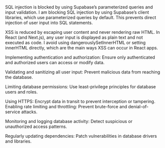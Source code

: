 SQL injection is blocked by using Supabase’s parameterized queries and input validation. I am blocking SQL injection by using Supabase’s client libraries, which use parameterized queries by default. This prevents direct injection of user input into SQL statements.

XSS is reduced by escaping user content and never rendering raw HTML. In React (and Next.js), any user input is displayed as plain text and not executed as code. I avoid using dangerouslySetInnerHTML or setting innerHTML directly, which are the main ways XSS can occur in React apps. 

Implementing authentication and authorization: Ensure only authenticated and authorized users can access or modify data.

Validating and sanitizing all user input: Prevent malicious data from reaching the database.

Limiting database permissions: Use least-privilege principles for database users and roles.

Using HTTPS: Encrypt data in transit to prevent interception or tampering.
Enabling rate limiting and throttling: Prevent brute-force and denial-of-service attacks.

Monitoring and logging database activity: Detect suspicious or unauthorized access patterns.

Regularly updating dependencies: Patch vulnerabilities in database drivers and libraries.